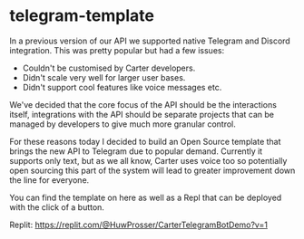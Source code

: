# telegram-template

In a previous version of our API we supported native Telegram and Discord integration. This was pretty popular but had a few issues:

- Couldn't be customised by Carter developers.
- Didn't scale very well for larger user bases.
- Didn't support cool features like voice messages etc.

We've decided that the core focus of the API should be the interactions itself, integrations with the API should be separate projects that can be managed by developers to give much more granular control.

For these reasons today I decided to build an Open Source template that brings the new API to Telegram due to popular demand. Currently it supports only text, but as we all know, Carter uses voice too so potentially open sourcing this part of the system will lead to greater improvement down the line for everyone.

You can find the template on here as well as a Repl that can be deployed with the click of a button.

Replit:
https://replit.com/@HuwProsser/CarterTelegramBotDemo?v=1
